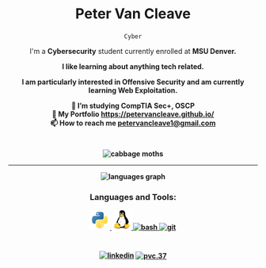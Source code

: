 <div align="center">
  <h1>Peter Van Cleave</h1>
  <p><code>Cyber</code></p>
  <p>I'm a <strong>Cybersecurity</strong> student currently enrolled at <strong>MSU Denver<strong>.</p>
  <p>I like learning about anything tech related.</p>
  <p>I am particularly interested in <strong>Offensive Security</strong> and am currently learning <strong>Web Exploitation</strong>.</p>
  <p>
    🌱 I’m studying <strong>CompTIA Sec+, OSCP</strong><br>
    📄 My Portfolio <a href="https://petervancleave.github.io/">https://petervancleave.github.io/</a><br>
    📫 How to reach me <a href="mailto:petervancleave1@gmail.com">petervancleave1@gmail.com</a>
  </p>
</div>

#

<div align="center">
  <img src="https://studioghibli.jp/static/media/butterfly.8e1a40df.gif" alt="cabbage moths" />
</div>

---

<div align="center">
  <img src="https://github-readme-stats.vercel.app/api/top-langs?username=petervancleave&locale=en&hide_title=true&layout=compact&card_width=320&langs_count=5&theme=gotham&hide_border=false" height="150" alt="languages graph" />
</div>

<h3 align="center">Languages and Tools:</h3>
<p align="center">
  <a href="https://www.python.org" target="_blank" rel="noreferrer"> <img src="https://raw.githubusercontent.com/devicons/devicon/master/icons/python/python-original.svg" alt="python" width="40" height="40"/> </a>
  <a href="https://www.linux.org/" target="_blank" rel="noreferrer"> <img src="https://raw.githubusercontent.com/devicons/devicon/master/icons/linux/linux-original.svg" alt="linux" width="40" height="40"/> </a>
  <a href="https://www.gnu.org/software/bash/" target="_blank" rel="noreferrer"> <img src="https://www.vectorlogo.zone/logos/gnu_bash/gnu_bash-icon.svg" alt="bash" width="40" height="40"/> </a>
  <a href="https://git-scm.com/" target="_blank" rel="noreferrer"> <img src="https://www.vectorlogo.zone/logos/git-scm/git-scm-icon.svg" alt="git" width="40" height="40"/> </a>
</p>

#

<p align="center">
  <a href="https://www.linkedin.com/in/peter-van-cleave-89814332a/" target="blank"><img src="https://raw.githubusercontent.com/rahuldkjain/github-profile-readme-generator/master/src/images/icons/Social/linked-in-alt.svg" alt="linkedin" height="30" width="40" /></a>
  <a href="https://instagram.com/pvc.37" target="blank"><img align="center" src="https://raw.githubusercontent.com/rahuldkjain/github-profile-readme-generator/master/src/images/icons/Social/instagram.svg" alt="pvc.37" height="30" width="40" /></a>
</p>
